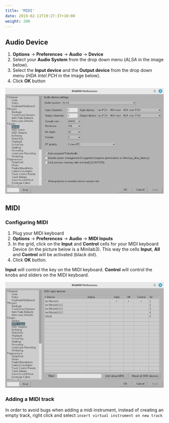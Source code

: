 ```yaml
---
title: 'MIDI'
date: 2019-02-11T19:27:37+10:00
weight: 200
---
```


## Audio Device

1. **Options** -> **Preferences** -> **Audio** -> **Device**
2. Select your **Audio System** from the drop down menu (*ALSA* in the image below).
3. Select the **Input device** and the **Output device** from the drop down menu (*HDA Intel PCH* in the image below).
4. Click **OK** button

![midi device](devicemidi.webp)

## MIDI

### Configuring MIDI

1. Plug your MIDI keyboard
2. **Options** -> **Preferences** -> **Audio** -> **MIDI Inputs**
3. In the grid, click on the **Input** and **Control** cells for your MIDI keyboard Device (in the picture below is a Minilab3). This way the cells **Input**, **All** and **Control** will be activated (black dot).
4. Click **OK** button.

**Input** will control the key on the MIDI keyboard. **Control** will control the knobs and sliders on the MIDI keyboard.

![midi input](midiinput.webp)

### Adding a MIDI track

In order to avoid bugs when adding a midi instrument, instead of creating an empty track, right click and select `insert virtual instrument on new track`



